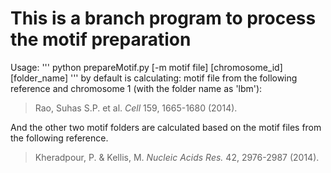 # This is a branch program to process the motif preparation 

Usage: 
'''
python prepareMotif.py [-m motif file] [chromosome_id] [folder_name]
'''
by default is calculating: motif file from the following reference and chromosome 1 (with the folder name as 'lbm'):  
>Rao, Suhas S.P. et al. *Cell* 159, 1665-1680 (2014).

And the other two motif folders are calculated based on the motif files from the following reference.
>Kheradpour, P. & Kellis, M. *Nucleic Acids Res.* 42, 2976-2987 (2014).
